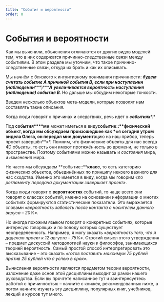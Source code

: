 ```yaml
---
title: "События и вероятности"
order: 0
---
```


# События и вероятности

Как мы выяснили, объяснения отличаются от других видов моделей тем, что в них содержатся причинно-следственные связи между событиями. В этом разделе мы уточним, что такое причинно-следственные связи, откуда их брать и как их описывать.

Мы начнём с близкого к интуитивному понимания причинности: ***будем считать событие А причиной события В, если при наступлении*** ***(наблюдении******)******А*** ***увеличивается вероятность наступления (наблюдения) события*** ***В***. Но дальше мы обсудим некоторые тонкости.

Введем несколько объектов мета-модели, которые позволят нам составлять такие описания.

Когда люди говорят о причинах и следствиях, речь идет о ***событиях****.*

Под **события****ми** может иметься в виду**событие::****физический объект**, когда мы обсуждаем произошедшее как *«я сегодня утром видела Олега, он передал мне документ**ацию на наш прибор, теперь проект завершён**»*. Помним, что физические объекты для нас всегда 4D объекты, то есть они имеют протяжённость во времени, не только в пространстве. Поэтому событиями можно называть и *состояния* мира, и *изменения* мира.

Но часто мы обсуждаем **событие::****класс**, то есть категорию физических объектов, объединённых по принципу некоего важного для нас сходства. Именно это имеется в виду, когда мы говорим *«по регламенту передача документации завершает проект»*.

Когда люди говорят о **вероятностях** событий, то чаще всего они говорят о классах событий, именно на основании информации о многих событиях формируются статистические показатели. Это выражается словами *«вероятность заболеть после контакта с носителем данного вируса – 20%»*.

Но иногда похожим языком говорят о конкретных событиях, которые интересую говорящих и по поводу которых существует неопределенность. Например, я могу сказать *«вероятность того, что я доделаю проект к 12 августа – 75%»*. Строгий смысл этого утверждения – предмет дискуссий методологией науки и философов, занимающихся теорией вероятность. Самый простой способ интерпретировать это высказывание – это сказать *«готов* *поставить* *максимум 75 рублей против 25 рублей что я успею в срок»*.

Вычисления вероятности являются предметом теории вероятности, изложение даже основ этой дисциплины выходит за рамки нашего руководства. Если вы прочтете написанное тут и заинтересуетесь работой с причинностью – начните с книжек, рекомендованных ниже, а потом начните изучать эту дисциплину, популярных книг, учебников, лекций и курсов тут много.